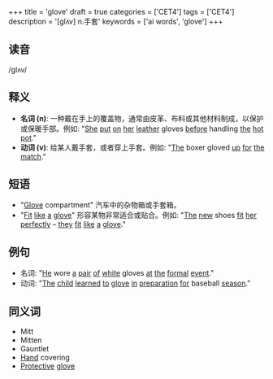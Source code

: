 +++
title = 'glove'
draft = true
categories = ['CET4']
tags = ['CET4']
description = '[glʌv] n.手套'
keywords = ['ai words', 'glove']
+++

## 读音
/ɡlʌv/

## 释义
- **名词 (n)**: 一种戴在手上的覆盖物，通常由皮革、布料或其他材料制成，以保护或保暖手部。例如: "[She](/post/she/) [put](/post/put/) [on](/post/on/) [her](/post/her/) [leather](/post/leather/) gloves [before](/post/before/) handling [the](/post/the/) [hot](/post/hot/) [pot](/post/pot/)."
- **动词 (v)**: 给某人戴手套，或者穿上手套。例如: "[The](/post/the/) boxer gloved [up](/post/up/) [for](/post/for/) [the](/post/the/) [match](/post/match/)."

## 短语
- "[Glove](/post/glove/) compartment" 汽车中的杂物箱或手套箱。
- "[Fit](/post/fit/) [like](/post/like/) [a](/post/a/) [glove](/post/glove/)" 形容某物非常适合或贴合。例如: "[The](/post/the/) [new](/post/new/) shoes [fit](/post/fit/) [her](/post/her/) [perfectly](/post/perfectly/) – [they](/post/they/) [fit](/post/fit/) [like](/post/like/) [a](/post/a/) [glove](/post/glove/)."

## 例句
- 名词: "[He](/post/he/) wore [a](/post/a/) [pair](/post/pair/) [of](/post/of/) [white](/post/white/) gloves [at](/post/at/) [the](/post/the/) [formal](/post/formal/) [event](/post/event/)."
- 动词: "[The](/post/the/) [child](/post/child/) [learned](/post/learned/) [to](/post/to/) [glove](/post/glove/) [in](/post/in/) [preparation](/post/preparation/) [for](/post/for/) baseball [season](/post/season/)."

## 同义词
- Mitt
- Mitten
- Gauntlet
- [Hand](/post/hand/) covering
- [Protective](/post/protective/) [glove](/post/glove/)
